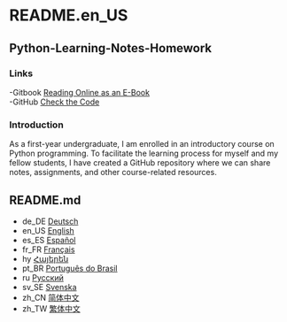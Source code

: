 # README.en\_US

## Python-Learning-Notes-Homework

### Links

-Gitbook [Reading Online as an E-Book](https://mc-shengxia.gitbook.io/python-learning-notes/)\
-GitHub [Check the Code](https://github.com/panda-lsy/Python-Learning-Notes-Homework)

### Introduction

As a first-year undergraduate, I am enrolled in an introductory course on Python programming. To facilitate the learning process for myself and my fellow students, I have created a GitHub repository where we can share notes, assignments, and other course-related resources.

## README.md

* de\_DE [Deutsch](../readme/readme/README.de_DE.md)
* en\_US [English](../readme/readme/README.en_US.md)
* es\_ES [Español](../readme/readme/README.es_ES.md)
* fr\_FR [Français](../readme/readme/README.fr_FR.md)
* hy [Հայերեն](../readme/readme/README.hy.md)
* pt\_BR [Português do Brasil](../readme/readme/README.pt_BR.md)
* ru [Русский](../readme/readme/README.ru.md)
* sv\_SE [Svenska](../readme/readme/README.sv_SE.md)
* zh\_CN [简体中文](../readme/)
* zh\_TW [繁体中文](../readme/readme/README.zh_TW.md)
